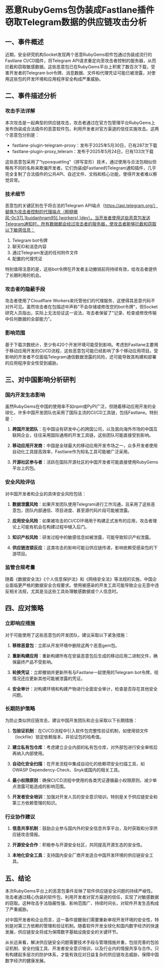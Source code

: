  # 恶意RubyGems包伪装成Fastlane插件窃取Telegram数据的供应链攻击分析

## 一、事件概述

近期，安全研究机构Socket发现两个恶意RubyGems软件包通过伪装成流行的Fastlane CI/CD插件，将Telegram API请求重定向至攻击者控制的服务器，从而拦截和窃取敏感数据。这些恶意包已在RubyGems平台上积累了数百次下载，受害开发者的Telegram bot令牌、消息数据、文件和代理凭证可能已被泄露，对使用这些包的开发环境和应用程序安全构成严重威胁。

## 二、事件描述分析

### 攻击手法详解

本次攻击是一起典型的供应链攻击，攻击者通过在官方包管理平台RubyGems上发布伪装成合法插件的恶意软件包，利用开发者对官方渠道的信任实施攻击。这两个恶意包分别是：

- fastlane-plugin-telegram-proxy：发布于2025年5月30日，已有287次下载
- fastlane-plugin-proxy_teleram：发布于2025年5月24日，已有133次下载

这些恶意包采用了"typosquatting"（拼写变形）技术，通过使用与合法包相似但略有不同的名称来欺骗开发者。它们伪装成Fastlane的Telegram通知插件，几乎完全复制了合法插件的公共API、自述文件、文档和核心功能，使得开发者难以察觉异常。

### 技术细节

恶意包的关键区别在于将合法的Telegram API端点（https://api.telegram.org/）替换为攻击者控制的代理端点（粗糙微风-0c37[.]buidanhnam95[.]workers[.]dev）。当开发者使用这些恶意包发送Telegram通知时，所有数据都会经过攻击者的服务器，使攻击者能够拦截和窃取以下敏感信息：

1. Telegram bot令牌
2. 聊天ID和消息内容
3. 通过Telegram发送的任何附件文件
4. 配置的代理凭证

特别值得注意的是，这些bot令牌在开发者主动撤销前将持续有效，给攻击者提供了长期利用的机会。

### 攻击者的隐蔽手段

攻击者使用了Cloudflare Workers来托管他们的代理服务，这使得其恶意代码不对外可见。虽然攻击者在包描述中声称"不会存储或修改您的bot令牌"，但Socket研究人员指出，实际上无法验证这一说法，攻击者保留了"记录、检查或修改传输中任何数据的全部能力"。

### 影响范围

基于下载次数统计，至少有420个开发环境可能受到影响。考虑到Fastlane主要用于移动应用开发的CI/CD流程，这些恶意包可能已经影响了多个移动应用项目。受影响的开发者不仅面临Telegram通信数据泄露的风险，还可能导致其构建和部署的应用程序安全性受到威胁。

## 三、对中国影响分析研判

### 国内开发生态影响

虽然RubyGems在中国的使用率不如npm或PyPI广泛，但随着移动应用开发的全球化，许多中国开发团队也采用了国际主流的CI/CD工具链，包括Fastlane。特别是：

1. **跨国开发团队**：在中国设有研发中心的跨国公司，以及面向海外市场的中国互联网企业，往往采用国际通用的开发工具链，这些团队可能直接受到影响。

2. **移动应用开发商**：中国是全球最大的移动应用开发市场之一，众多开发者使用自动化工具提高效率，Fastlane作为知名工具可能被广泛采用。

3. **开源社区参与者**：活跃在国际开源社区的中国开发者可能直接使用RubyGems平台上的包。

### 安全风险评估

对中国开发者和企业的具体安全风险包括：

1. **数据泄露风险**：如果开发团队使用Telegram进行工作沟通，且采用了这些恶意包，团队内部通信、项目进度、甚至源代码片段可能被泄露。

2. **应用安全风险**：如果被攻击的CI/CD环境用于构建正式发布的应用，攻击者理论上可能有机会在构建过程中植入后门。

3. **知识产权风险**：研发过程中的敏感信息如被泄露，可能导致知识产权泄露。

4. **供应链连锁反应**：这类攻击的影响可能沿供应链传递，影响依赖受感染包的下游项目。

### 监管合规考量

随着《数据安全法》《个人信息保护法》和《网络安全法》等法规的实施，中国企业面临更严格的数据安全合规要求。使用被感染的开发工具可能导致企业无意中违反相关法规，尤其是当这些工具处理敏感数据或个人信息时。

## 四、应对策略

### 立即响应措施

对于可能使用了这些恶意包的开发团队，建议采取以下紧急措施：

1. **移除恶意包**：立即从开发环境中删除这两个恶意gem包。

2. **重新构建应用**：重新构建所有在安装恶意包后生成的移动应用二进制文件，确保最终产品不受影响。

3. **轮换凭证**：立即撤销并更新所有与Fastlane一起使用的Telegram bot令牌，视情况还应更新其他可能被泄露的凭证。

4. **安全审计**：对构建环境和构建产物进行全面安全审计，检查是否存在其他安全问题。

### 长期防护策略

为防止类似供应链攻击，建议中国开发团队和企业采取以下长期措施：

1. **包验证机制**：在CI/CD流程中引入软件包完整性验证机制，如使用锁文件（lockfile）锁定依赖版本，并验证包的哈希值。

2. **建立私有包仓库**：考虑建立企业内部的私有包仓库，对外部包进行安全审核后再纳入内部使用。

3. **自动化安全扫描**：在开发流程中集成自动化的依赖项安全扫描工具，如OWASP Dependency-Check、Snyk或国内的相关工具。

4. **最小权限原则**：确保CI/CD流程中使用的各类凭证遵循最小权限原则，减少单点泄露可能造成的影响范围。

5. **开发者安全培训**：加强对开发人员的安全意识培训，特别是关于供应链安全和第三方依赖管理的知识。

### 行业协作建议

1. **信息共享机制**：鼓励企业参与国内外的安全信息共享平台，及时获取和分享供应链攻击情报。

2. **开源安全合作**：积极参与开源安全社区，共同提高开源生态的安全性。

3. **本地化安全工具**：支持国内安全厂商开发适合中国开发环境的供应链安全工具。

## 五、结论

本次RubyGems平台上的恶意包事件反映了软件供应链安全问题的持续严峻性。攻击者通过精心伪装的软件包，利用开发者对官方渠道的信任，实现了对敏感数据的窃取。这种攻击手法隐蔽性强、影响范围广、持续时间长，对软件开发生态构成了严重威胁。

对中国开发者和企业而言，这一事件提醒我们需要重新审视开发环境的安全性，特别是对第三方依赖的管理和验证机制。随着软件开发全球化和国内数字经济的快速发展，供应链安全将成为保障数字基础设施安全的关键环节。

从长远来看，解决供应链安全问题需要技术手段与管理措施并重，包括完善的包验证机制、安全扫描工具、开发者安全意识培训，以及行业内的情报共享与合作。只有构建起多层次的防护体系，才能有效应对日益复杂的供应链攻击威胁，保障中国数字经济的健康发展。